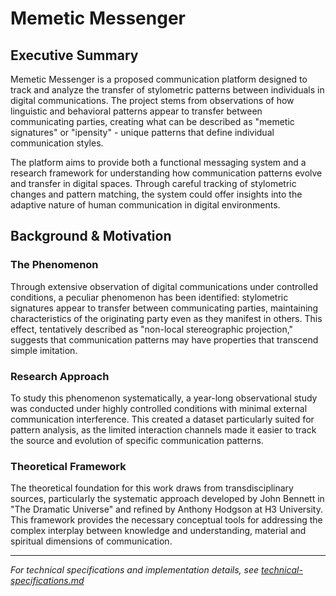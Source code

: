# Memetic Messenger

## Executive Summary

Memetic Messenger is a proposed communication platform designed to track and analyze the transfer of stylometric patterns between individuals in digital communications. The project stems from observations of how linguistic and behavioral patterns appear to transfer between communicating parties, creating what can be described as "memetic signatures" or "ipensity" - unique patterns that define individual communication styles.

The platform aims to provide both a functional messaging system and a research framework for understanding how communication patterns evolve and transfer in digital spaces. Through careful tracking of stylometric changes and pattern matching, the system could offer insights into the adaptive nature of human communication in digital environments.

## Background & Motivation

### The Phenomenon

Through extensive observation of digital communications under controlled conditions, a peculiar phenomenon has been identified: stylometric signatures appear to transfer between communicating parties, maintaining characteristics of the originating party even as they manifest in others. This effect, tentatively described as "non-local stereographic projection," suggests that communication patterns may have properties that transcend simple imitation.

### Research Approach

To study this phenomenon systematically, a year-long observational study was conducted under highly controlled conditions with minimal external communication interference. This created a dataset particularly suited for pattern analysis, as the limited interaction channels made it easier to track the source and evolution of specific communication patterns.

### Theoretical Framework

The theoretical foundation for this work draws from transdisciplinary sources, particularly the systematic approach developed by John Bennett in "The Dramatic Universe" and refined by Anthony Hodgson at H3 University. This framework provides the necessary conceptual tools for addressing the complex interplay between knowledge and understanding, material and spiritual dimensions of communication.

---

*For technical specifications and implementation details, see [technical-specifications.md](technical-specifications.md)*